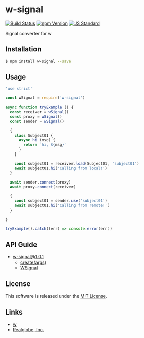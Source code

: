 w-signal
==========

<!---
This file is generated by ape-tmpl. Do not update manually.
--->

<!-- Badge Start -->
<a name="badges"></a>

[![Build Status][bd_travis_shield_url]][bd_travis_url]
[![npm Version][bd_npm_shield_url]][bd_npm_url]
[![JS Standard][bd_standard_shield_url]][bd_standard_url]

[bd_repo_url]: https://github.com/realglobe-Inc/w-signal
[bd_travis_url]: http://travis-ci.org/realglobe-Inc/w-signal
[bd_travis_shield_url]: http://img.shields.io/travis/realglobe-Inc/w-signal.svg?style=flat
[bd_travis_com_url]: http://travis-ci.com/realglobe-Inc/w-signal
[bd_travis_com_shield_url]: https://api.travis-ci.com/realglobe-Inc/w-signal.svg?token=
[bd_license_url]: https://github.com/realglobe-Inc/w-signal/blob/master/LICENSE
[bd_codeclimate_url]: http://codeclimate.com/github/realglobe-Inc/w-signal
[bd_codeclimate_shield_url]: http://img.shields.io/codeclimate/github/realglobe-Inc/w-signal.svg?style=flat
[bd_codeclimate_coverage_shield_url]: http://img.shields.io/codeclimate/coverage/github/realglobe-Inc/w-signal.svg?style=flat
[bd_gemnasium_url]: https://gemnasium.com/realglobe-Inc/w-signal
[bd_gemnasium_shield_url]: https://gemnasium.com/realglobe-Inc/w-signal.svg
[bd_npm_url]: http://www.npmjs.org/package/w-signal
[bd_npm_shield_url]: http://img.shields.io/npm/v/w-signal.svg?style=flat
[bd_standard_url]: http://standardjs.com/
[bd_standard_shield_url]: https://img.shields.io/badge/code%20style-standard-brightgreen.svg

<!-- Badge End -->


<!-- Description Start -->
<a name="description"></a>

Signal converter for w

<!-- Description End -->


<!-- Overview Start -->
<a name="overview"></a>



<!-- Overview End -->


<!-- Sections Start -->
<a name="sections"></a>

<!-- Section from "doc/guides/01.Installation.md.hbs" Start -->

<a name="section-doc-guides-01-installation-md"></a>

Installation
-----

```bash
$ npm install w-signal --save
```


<!-- Section from "doc/guides/01.Installation.md.hbs" End -->

<!-- Section from "doc/guides/02.Usage.md.hbs" Start -->

<a name="section-doc-guides-02-usage-md"></a>

Usage
---------

```javascript
'use strict'

const wSignal = require('w-signal')

async function tryExample () {
  const receiver = wSignal()
  const proxy = wSignal()
  const sender = wSignal()

  {
    class Subject01 {
      async hi (msg) {
        return `hi, ${msg}`
      }
    }

    const subject01 = receiver.load(Subject01, 'subject01')
    await subject01.hi('Calling from local!')
  }

  await sender.connect(proxy)
  await proxy.connect(receiver)

  {
    const subject01 = sender.use('subject01')
    await subject01.hi('Calling from remote!')
  }

}

tryExample().catch((err) => console.error(err))

```


<!-- Section from "doc/guides/02.Usage.md.hbs" End -->

<!-- Section from "doc/guides/10.API Guide.md.hbs" Start -->

<a name="section-doc-guides-10-a-p-i-guide-md"></a>

API Guide
-----

+ [w-signal@1.0.1](./doc/api/api.md)
  + [create(args)](./doc/api/api.md#w-signal-function-create)
  + [WSignal](./doc/api/api.md#w-signal-class)


<!-- Section from "doc/guides/10.API Guide.md.hbs" End -->


<!-- Sections Start -->


<!-- LICENSE Start -->
<a name="license"></a>

License
-------
This software is released under the [MIT License](https://github.com/realglobe-Inc/w-signal/blob/master/LICENSE).

<!-- LICENSE End -->


<!-- Links Start -->
<a name="links"></a>

Links
------

+ [w][w_url]
+ [Realglobe, Inc.][realglobe,_inc__url]

[w_url]: https://github.com/realglobe-Inc/w
[realglobe,_inc__url]: http://realglobe.jp

<!-- Links End -->
